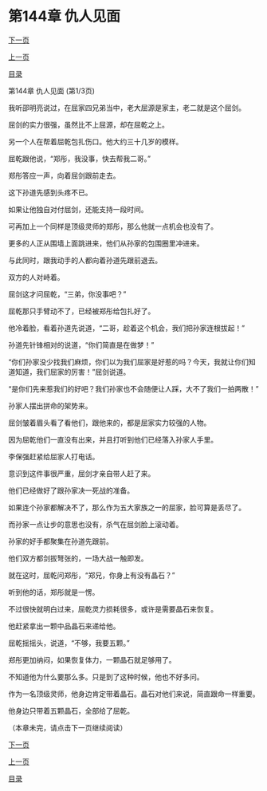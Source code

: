 <h1>第144章   仇人见面</h1>
            <div><p><a href="./0430_%E7%AC%AC144%E7%AB%A0_%E4%BB%87%E4%BA%BA%E8%A7%81%E9%9D%A2.md">下一页</a></p><p><a href="./0428_%E7%AC%AC143%E7%AB%A0_%E6%9D%A1%E4%BB%B6.md">上一页</a></p><p><a href="../">目录</a></p></div>
            <div><p>第144章   仇人见面 (第1/3页)</p><p>我听邵明亮说过，在屈家四兄弟当中，老大屈源是家主，老二就是这个屈剑。</p><p>屈剑的实力很强，虽然比不上屈源，却在屈乾之上。</p><p>另一个人在帮着屈乾包扎伤口。他大约三十几岁的模样。</p><p>屈乾跟他说，“郑彤，我没事，快去帮我二哥。”</p><p>郑彤答应一声，向着屈剑跟前走去。</p><p>这下孙道先感到头疼不已。</p><p>如果让他独自对付屈剑，还能支持一段时间。</p><p>可再加上一个同样是顶级灵师的郑彤，那么他就一点机会也没有了。</p><p>更多的人正从围墙上面跳进来，他们从孙家的包围圈里冲进来。</p><p>与此同时，跟我动手的人都向着孙道先跟前退去。</p><p>双方的人对峙着。</p><p>屈剑这才问屈乾，“三弟，你没事吧？”</p><p>屈乾那只手臂动不了，已经被郑彤给包扎好了。</p><p>他冷着脸，看着孙道先说道，“二哥，趁着这个机会，我们把孙家连根拔起！”</p><p>孙道先针锋相对的说道，“你们简直是在做梦！”</p><p>“你们孙家没少找我们麻烦，你们以为我们屈家是好惹的吗？今天，我就让你们知道知道，我们屈家的厉害！”屈剑说道。</p><p>“是你们先来惹我们的好吧？我们孙家也不会随便让人踩，大不了我们一拍两散！”</p><p>孙家人摆出拼命的架势来。</p><p>屈剑皱着眉头看了看他们，跟他来的，都是屈家实力较强的人物。</p><p>因为屈乾他们一直没有出来，并且打听到他们已经落入孙家人手里。</p><p>李保强赶紧给屈家人打电话。</p><p>意识到这件事很严重，屈剑才亲自带人赶了来。</p><p>他们已经做好了跟孙家决一死战的准备。</p><p>如果连个孙家都解决不了，那么作为五大家族之一的屈家，脸可算是丢尽了。</p><p>而孙家一点让步的意思也没有，杀气在屈剑脸上滚动着。</p><p>孙家的好手都聚集在孙道先跟前。</p><p>他们双方都剑拔弩张的，一场大战一触即发。</p><p>就在这时，屈乾问郑彤，“郑兄，你身上有没有晶石？”</p><p>听到他的话，郑彤就是一愣。</p><p>不过很快就明白过来，屈乾灵力损耗很多，或许是需要晶石来恢复。</p><p>他赶紧拿出一颗中品晶石来递给他。</p><p>屈乾摇摇头，说道，“不够，我要五颗。”</p><p>郑彤更加纳闷，如果恢复体力，一颗晶石就足够用了。</p><p>不知道他为什么要那么多。只是到了这种时候，他也不好多问。</p><p>作为一名顶级灵师，他身边肯定带着晶石。晶石对他们来说，简直跟命一样重要。</p><p>他身边只带着五颗晶石，全部给了屈乾。</p><p>（本章未完，请点击下一页继续阅读）</p></div>
            <div><p><a href="./0430_%E7%AC%AC144%E7%AB%A0_%E4%BB%87%E4%BA%BA%E8%A7%81%E9%9D%A2.md">下一页</a></p><p><a href="./0428_%E7%AC%AC143%E7%AB%A0_%E6%9D%A1%E4%BB%B6.md">上一页</a></p><p><a href="../">目录</a></p></div>